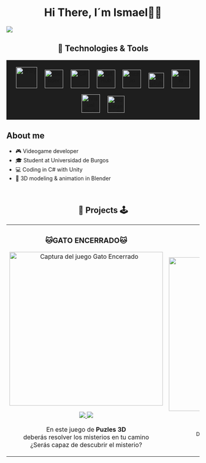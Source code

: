 <div align="center">
<h1 align="center">Hi There, I´m Ismael👋🏻</h1>
</div>
<img src="https://i.postimg.cc/9MkwGBDD/ITORGAR.png">

<h2 align="center"> 🧰 Technologies & Tools </h2>
<p align="center" style="background-color:#1e1e1e; padding:10px;">
  <img src="https://i.postimg.cc/MTbhhs8L/9y51j7fgkos71.webp" style="height:55px; width:auto; margin:8px;" alt="Unity"/>
  <img src="https://cdn.jsdelivr.net/gh/devicons/devicon/icons/blender/blender-original.svg" style="height:48px; width:auto; margin:8px;" alt="Blender"/>
  <img src="https://cdn.jsdelivr.net/gh/devicons/devicon/icons/csharp/csharp-original.svg" style="height:48px; width:auto; margin:8px;" alt="C#"/>
  <img src="https://desktop.github.com/images/desktop-icon.svg" style="height:48px; width:auto; margin:8px;" alt="GitHub"/>
  <img src="https://i.postimg.cc/7Z9w2YRc/itch-io.png" style="height:48px; width:auto; margin:8px;" alt="Itch.io"/>
  <img src="https://upload.wikimedia.org/wikipedia/commons/0/09/YouTube_full-color_icon_%282017%29.svg" style="height:40px; width:auto; margin:8px;" alt="YouTube"/>
  <img src="https://i.postimg.cc/CLfRkDC2/trello-macos-bigsur-icon-189616.png" style="height:48px; width:auto; margin:8px;" alt="Trello"/>
  <img src="https://visualstudio.microsoft.com/wp-content/uploads/2021/10/Product-Icon.svg" style="height:48px; width:auto; margin:8px;" alt="Visual Studio"/>
  <img src="https://uxwing.com/wp-content/themes/uxwing/download/brands-and-social-media/adobe-substance-3d-painter-icon.svg" style="height:44px; width:auto; margin:8px;" alt="Substance 3D Painter"/>
</p>

## About me

- 🎮 Videogame developer
- 🎓 Student at Universidad de Burgos
- 💻 Coding in C# with Unity
- 🧊 3D modeling & animation in Blender
<br>

<h2 align="center"> 🚀 Projects 🕹️ </h2>
<div align="center">
  <table>
  <tr>
    <!-- Proyecto 1 -->
    <td width="50%">
      <h3 align="center"> 🐱GATO ENCERRADO🐱</h3>
      <div align="center">
        <a href="https://itorgardev.itch.io/gato-encerrado" target="_blank">
          <img src="https://i.postimg.cc/fWtnRbC5/Ljn8VA.png" width="400" alt="Captura del juego Gato Encerrado">
        </a>
        <p>
          <a href="https://itorgardev.itch.io" target="_blank">
            <img src="https://img.shields.io/badge/-Itch.io-red?style=for-the-badge&logo=itchdotio&logoColor=white">
          </a>
          <a href="https://youtu.be/-rkLgAVXarg" target="_blank">
            <img src="https://img.shields.io/badge/-YouTube-red?style=for-the-badge&logo=youtube&logoColor=white">
          </a>
          </p>
          <p align="center"> En este juego de <strong> Puzles 3D </strong><br> 
          deberás resolver los misterios en tu camino<br>
          ¿Serás capaz de descubrir el misterio?
          </p> 
        </div>
    </td>
  <!-- Proyecto 2 -->
      <td width="50%">
        <h3 align="center">🧠 NUEVO PROYECTO</h3>
        <div align="center">
          <a href="https://itorgardev.itch.io/nuevo-proyecto" target="_blank">
            <img src="https://media1.giphy.com/media/v1.Y2lkPTc5MGI3NjExdjhmZm9ybmY4dzFxMDcxcGZjeXc2M3d4OHNkOXBkdGR2bHYyZjU5cyZlcD12MV9pbnRlcm5hbF9naWZfYnlfaWQmY3Q9Zw/nXf7yRHNGFPMOV79uz/giphy.gif" width="400"/>
          </a>
          <p>
            <a href="https://itorgardev.itch.io" target="_blank">
              <img src="https://img.shields.io/badge/-Itch.io-red?style=for-the-badge&logo=itchdotio&logoColor=white">
            </a>
            <a href="https://youtube.com/tuvideo" target="_blank">
              <img src="https://img.shields.io/badge/-YouTube-red?style=for-the-badge&logo=youtube&logoColor=white">
            </a>
          </p>
          <p align="center">
            <small>
              Descripción breve del segundo proyecto.<br>
              Puedes personalizarla como quieras.
            </small>
          </p>
        </div>
      </td>
    </tr>
  </table>
</div>

